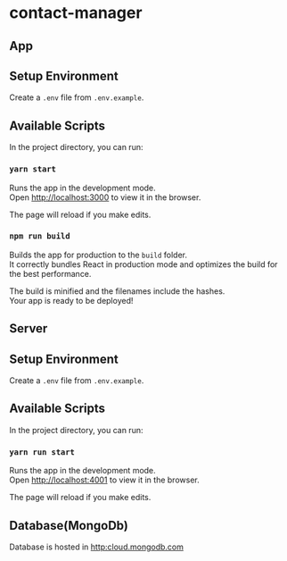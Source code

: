 # contact-manager

## App

## Setup Environment

Create a `.env` file from `.env.example`. <br>

## Available Scripts

In the project directory, you can run:

### `yarn start`

Runs the app in the development mode.<br>
Open [http://localhost:3000](http://localhost:3000) to view it in the browser.

The page will reload if you make edits.<br>

### `npm run build`

Builds the app for production to the `build` folder.<br>
It correctly bundles React in production mode and optimizes the build for the best performance.

The build is minified and the filenames include the hashes.<br>
Your app is ready to be deployed!

## Server

## Setup Environment

Create a `.env` file from `.env.example`. <br>

## Available Scripts

In the project directory, you can run:

### `yarn run start`

Runs the app in the development mode.<br>
Open [http://localhost:4001](http://localhost:4001) to view it in the browser.

The page will reload if you make edits.<br>

## Database(MongoDb)

Database is hosted in [http:cloud.mongodb.com ](http:cloud.mongodb.com)
